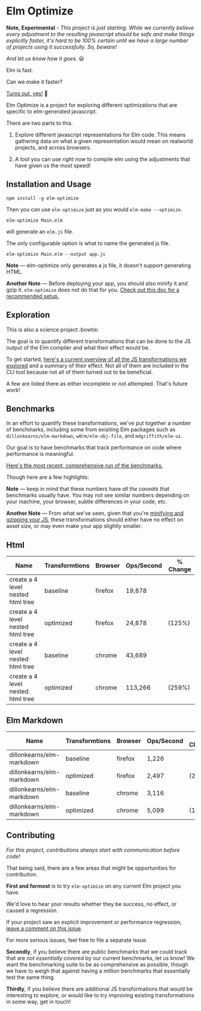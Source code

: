 # Elm Optimize

**Note, Experimental** - *This project is just starting.  While we currently believe every adjustment to the resulting javascript should be safe and make things explicitly faster, it's hard to be 100% certain until we have a large number of projects using it successfully.  So, beware!*

*And let us know how it goes.* :smiley: 

Elm is fast.

Can we make it faster?

[Turns out, yes!](#Benchmarks) :rocket:

Elm Optimize is a project for exploring different optimizations that are specific to elm-generated javascript.

There are two parts to this.

1. Explore different javascript representations for Elm code.  This means gathering data on what a given representation would mean on realworld projects, and across browsers.  

2. A tool you can use *right now* to compile elm using the adjustments that have given us the most speed!


## Installation and Usage

```
npm install -g elm-optimize
```

Then you can use `elm-optimize` just as you would `elm-make --optimize`.

```
elm-optimize Main.elm
```
will generate an `elm.js` file. 

The only configurable option is what to name the generated js file.
```
elm-optimize Main.elm --output app.js
```
**Note** — elm-optimize only generates a js file, it doesn't support generating HTML.

**Another Note** — Before deploying your app, you should also minify it and gzip it. `elm-optimize` does not do that for you. [Check out this doc for a recommended setup.](minification.md)


## Exploration

This is also a science project :bowtie:

The goal is to quantify different transformations that can be done to the JS output of the Elm compiler and what their effect would be.

To get started, [here's a current overview of all the JS transformations we explored](transformations.md) and a summary of their effect.  Not all of them are included in the CLI tool because not all of them turned out to be beneficial.

A few are listed there as either incomplete or not attempted.  That's future work!


## Benchmarks

In an effort to quantify these transformations, we've put together a number of benchmarks, including some from exisiting Elm packages such as `dillonkearns/elm-markdown`, `w0rm/elm-obj-file`, and `mdgriffith/elm-ui`.

Our goal is to have benchmarks that track performance on code where performance is meaningful.

[Here's the most recent, comprehensive run of the benchmarks.](data/current.md)

Though here are a few highlights:

**Note** — keep in mind that these numbers have *all the caveats* that benchmarks usually have.  You may not see similar numbers depending on your machine, your browser, subtle differences in your code, etc.

**Another Note** — From what we've seen, given that you're [minifying and gzipping your JS](minification.md), these transformations should either have no effect on asset size, or may even make your app slightly smaller.  


## Html

|Name                                     |Transformtions                |Browser   |Ops/Second    |% Change |
|-----------------------------------------|------------------------------|----------|--------------|---------|
| create a 4 level nested html tree       |baseline                      |firefox   |        19,878|         |
| create a 4 level nested html tree       |optimized                     |firefox   |        24,878|  (125%) |
| create a 4 level nested html tree       |baseline                      |chrome    |        43,689|         |
| create a 4 level nested html tree       |optimized                     |chrome    |       113,266|  (259%) |




## Elm Markdown

|Name                                     |Transformtions                |Browser   |Ops/Second    |% Change |
|-----------------------------------------|------------------------------|----------|--------------|---------|
| dillonkearns/elm-markdown               |baseline                      |firefox   |         1,226|         |
| dillonkearns/elm-markdown               |optimized                     |firefox   |         2,497|  (204%) |
| dillonkearns/elm-markdown               |baseline                      |chrome    |         3,116|         |
| dillonkearns/elm-markdown               |optimized                     |chrome    |         5,099|  (164%) |




## Contributing

*For this project, contributions always start with communication before code!*

That being said, there are a few areas that might be opportunities for contribution.

**First and formost** is to try `elm-optimize` on any current Elm project you have.

We'd love to hear your results whether they be success, no effect, or caused a regression.

If your project saw an explicit improvement or performance regression, [leave a comment on this issue](https://github.com/mdgriffith/elm-optimize/issues/15).

For more serious issues, feel free to file a separate issue.

**Secondly**, if you believe there are public benchmarks that we could track that are *not essentially covered* by our current benchmarks, let us know!  We want the benchmarking suite to be as comprehensive as possible, though we have to weigh that against having a million benchmarks that essentially test the same thing.

**Thirdly**, if you believe there are additional JS transformations that would be interesting to explore, or would like to try improving existing transformations in some way, get in touch!